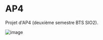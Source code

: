 # AP4
Projet d'AP4 (deuxième semestre BTS SIO2).

![image](https://user-images.githubusercontent.com/90783059/161257629-969b8c62-7435-400c-981d-1ba5b69ae1fd.png)
